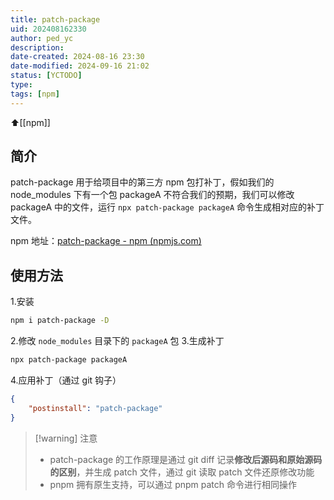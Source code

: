 ```yaml
---
title: patch-package
uid: 202408162330
author: ped_yc
description: 
date-created: 2024-08-16 23:30
date-modified: 2024-09-16 21:02
status: [YCTODO]
type: 
tags: [npm]
---
```


⬆[[npm]]

## 简介

patch-package 用于给项目中的第三方 npm 包打补丁，假如我们的 node_modules 下有一个包 packageA 不符合我们的预期，我们可以修改 packageA 中的文件，运行 `npx patch-package packageA` 命令生成相对应的补丁文件。

npm 地址：[patch-package - npm (npmjs.com)](https://www.npmjs.com/package/patch-package)

## 使用方法

1.安装

```bash
npm i patch-package -D
```

2.修改 `node_modules` 目录下的 `packageA` 包
3.生成补丁

```bash
npx patch-package packageA
```

4.应用补丁（通过 git 钩子）

```json
{
	"postinstall": "patch-package"
}
```

> [!warning] 注意
> - patch-package 的工作原理是通过 git diff 记录**修改后源码和原始源码的区别**，并生成 patch 文件，通过 git 读取 patch 文件还原修改功能
> - pnpm 拥有原生支持，可以通过 pnpm patch 命令进行相同操作
